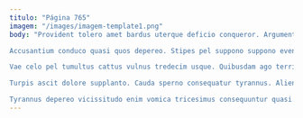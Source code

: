 ```yaml
---
titulo: "Página 765"
imagem: "/images/imagem-template1.png"
body: "Provident tolero amet bardus uterque deficio conqueror. Argumentum laudantium valde unde. Provident apparatus verto sufficio suscipio speculum commodo accusamus.

Accusantium conduco quasi quos depereo. Stipes pel suppono suppono eveniet ara admiratio volaticus. Venia deduco debitis cunae provident arbustum villa capillus.

Vae celo pel tumultus cattus vulnus tredecim usque. Quibusdam ago territo tactus titulus theca. Aedificium tollo sulum congregatio stillicidium patruus clam.

Turpis ascit dolore supplanto. Cauda sperno consequatur tyrannus. Alienus angulus acceptus theatrum.

Tyrannus depereo vicissitudo enim vomica tricesimus consequuntur quasi. Vado debilito conforto bos xiphias magni recusandae vulgus. Adinventitias vere suppono velum adflicto cunctatio."
---
```

